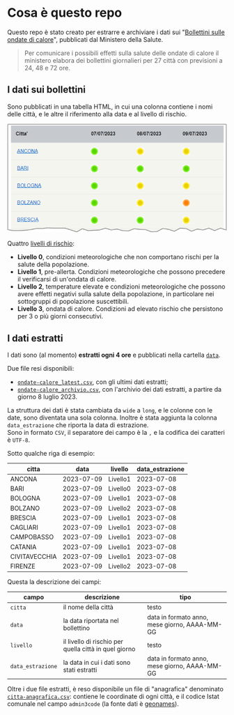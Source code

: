# Cosa è questo repo

Questo repo è stato creato per estrarre e archiviare i dati sui "[Bollettini sulle ondate di calore](https://www.salute.gov.it/portale/caldo/bollettiniCaldo.jsp?lingua=italiano&id=4542&area=emergenzaCaldo&menu=vuoto&btnBollettino=BOLLETTINI)", pubblicati dal Ministero della Salute.

> Per comunicare i possibili effetti sulla salute delle ondate di calore il ministero elabora dei bollettini giornalieri per 27 città con previsioni a 24, 48 e 72 ore.

## I dati sui bollettini

Sono pubblicati in una tabella HTML, in cui una colonna contiene i nomi delle città, e le altre il riferimento alla data e al livello di rischio.

![](immagini/bollettini-ondate-calore.png)

Quattro [livelli di rischio](https://www.salute.gov.it/portale/caldo/dettaglioContenutiCaldo.jsp?lingua=italiano&id=2506&area=emergenzaCaldo&menu=vuoto):

- **Livello 0**, condizioni meteorologiche che non comportano rischi per la salute della popolazione.
- **Livello 1**, pre-allerta. Condizioni meteorologiche che possono precedere il verificarsi di un'ondata di calore.
- **Livello 2**, temperature elevate e condizioni meteorologiche che possono avere effetti negativi sulla salute della popolazione, in particolare nei sottogruppi di popolazione suscettibili.
- **Livello 3**, ondata di calore. Condizioni ad elevato rischio che persistono per 3 o più giorni consecutivi.

## I dati estratti

I dati sono (al momento) **estratti ogni 4 ore** e pubblicati nella cartella [`data`](data).

Due file resi disponibili:

- [`ondate-calore_latest.csv`](data/ondate-calore_latest.csv), con gli ultimi dati estratti;
- [`ondate-calore_archivio.csv`](data/ondate-calore_archivio.csv), con l'archivio dei dati estratti, a partire da giorno 8 luglio 2023.

La struttura dei dati è stata cambiata da `wide` a `long`, e le colonne con le date, sono diventata una sola colonna. Inoltre è stata aggiunta la colonna `data_estrazione` che riporta la data di estrazione.<br>
Sono in formato `CSV`, il separatore dei campo è la `,` e la codifica dei caratteri è `UTF-8`.

Sotto qualche riga di esempio:

| citta | data | livello | data_estrazione |
| --- | --- | --- | --- |
| ANCONA | 2023-07-09 | Livello1 | 2023-07-08 |
| BARI | 2023-07-09 | Livello0 | 2023-07-08 |
| BOLOGNA | 2023-07-09 | Livello1 | 2023-07-08 |
| BOLZANO | 2023-07-09 | Livello2 | 2023-07-08 |
| BRESCIA | 2023-07-09 | Livello1 | 2023-07-08 |
| CAGLIARI | 2023-07-09 | Livello1 | 2023-07-08 |
| CAMPOBASSO | 2023-07-09 | Livello1 | 2023-07-08 |
| CATANIA | 2023-07-09 | Livello1 | 2023-07-08 |
| CIVITAVECCHIA | 2023-07-09 | Livello1 | 2023-07-08 |
| FIRENZE | 2023-07-09 | Livello2 | 2023-07-08 |

Questa la descrizione dei campi:

| campo | descrizione | tipo |
|---|---|---|
| `citta` | il nome della città | testo |
| `data` | la data riportata nel bollettino | data in formato anno, mese giorno, AAAA-MM-GG |
| `livello` | il livello di rischio per quella città in quel giorno | testo |
| `data_estrazione` | la data in cui i dati sono stati estratti | data in formato anno, mese giorno, AAAA-MM-GG |

Oltre i due file estratti, è reso disponibile un file di "anagrafica" denominato [`citta-anagrafica.csv`](data/citta-anagrafica.csv): contiene le coordinate di ogni città, e il codice Istat comunale nel campo `admin3code` (la fonte dati è [geonames](https://www.geonames.org/export/)).
